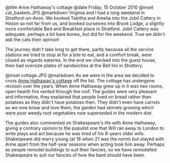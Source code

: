 @title		Anne Hathaway's cottage
@date		Friday, 15 October 2010
@inset		cat_baskets.JPG
@markdown
Virginia and I had a long weekend in Stratford-on-Avon. We booked Tabitha and Amelia into the Jobil Cattery in Histon so not far from us, and booked ourselves into
*Brook Lodge*,
a slightly more comfortable Bed and Breakfast place in Stratford. Jobil Cattery was adequate, perhaps a bit bare bones, but did for the weekend. True we didn't ask the cats their opinion!

The journey didn't take long to get there, partly because all the service stations we tried to stop at for a bite to eat, and a comfort break, were closed as regards eateries. In the end we checked into the guest house, then had oversize plates of sandwiches at the Bell Inn in Shottery.

@inset		cottage.JPG
@markdown
As we were in the area we decided to cross
[Anne Hathaway's cottage](https://www.shakespeare.org.uk/visit/anne-hathaways-cottage/)
off the list. The cottage has undergone revision over the years. When Anne Hathaway grew up in it was two rooms, open hearth fire vented through the roof. The guides were very pleasant and informative, they explained that people lived on bread rather than potatoes as they didn't have potatoes then. They didn't even have carrots as we now know and love them, the garden had skirrets growing which were poor weedy root vegetables now superseded in the modern diet.

The guides also commented on Shakespeare's life with Anne Hathaway, giving a contrary opinion to the populist one that Will ran away to London to write plays and act because he was tired of his 8-years older wife. Shakespeare did marry young (at 18 when 21 was the norm) but stayed with Anne apart from the half-year seasons when acting took him away. Perhaps as people remodel buildings to suit their fancies, so we have remodelled Shakespeare to suit our fancies of how the bard should have been.
